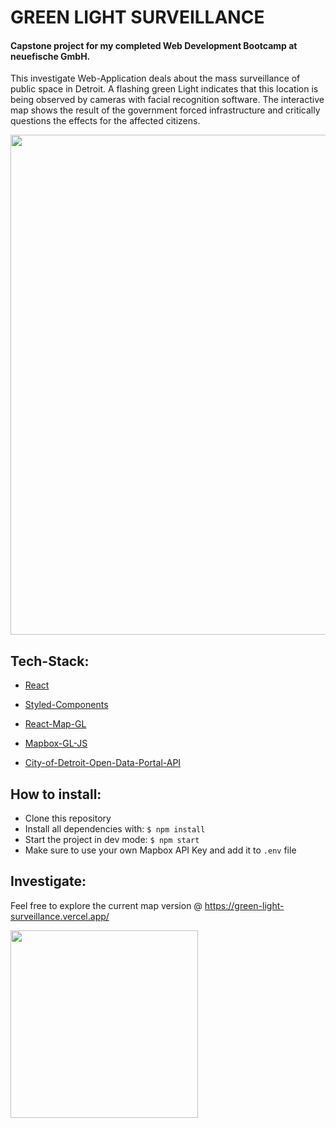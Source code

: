 # GREEN LIGHT SURVEILLANCE

#### Capstone project for my completed Web Development Bootcamp at neuefische GmbH.

This investigate Web-Application deals about the mass surveillance of public space in Detroit. A flashing green Light indicates that this location is being observed by cameras with facial recognition software. The interactive map shows the result of the government forced infrastructure and critically questions the effects for the affected citizens.

<img src="public/img/GreenLightSurveillance.png" width=800px>

## Tech-Stack:

- [React](https://beta.reactjs.org)
- [Styled-Components](https://styled-components.com/)
- [React-Map-GL](https://visgl.github.io/react-map-gl/)
- [Mapbox-GL-JS](https://www.mapbox.com/mapbox-gljs)

- [City-of-Detroit-Open-Data-Portal-API](https://services2.arcgis.com/qvkbeam7Wirps6zC/arcgis/rest/services/project_greenlight/FeatureServer/0/query?outFields=*&where=1%3D1&f=geojson)

## How to install:

- Clone this repository
- Install all dependencies with: `$ npm install`
- Start the project in dev mode: `$ npm start`
- Make sure to use your own Mapbox API Key and add it to `.env` file

## Investigate:

Feel free to explore the current map version @ https://green-light-surveillance.vercel.app/

<img src="public/img/Green-Light-Surveillance.gif" width=300px>
